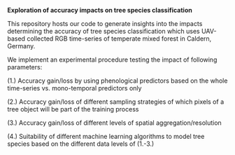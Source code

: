 **Exploration of accuracy impacts on tree species classification**



This repository hosts our code to generate insights into the impacts determining the accuracy of tree species classification which uses UAV-based collected RGB time-series of temperate mixed forest in Caldern, Germany. 

We implement an experimental procedure testing the impact of following parameters:

(1.) Accuracy gain/loss by using phenological predictors based on the whole time-series vs. mono-temporal predictors only

(2.) Accuracy gain/loss of different sampling strategies of which pixels of a tree object will be part of the training process

(3.) Accuracy gain/loss of different levels of spatial aggregation/resolution

(4.) Suitability of different  machine learning algorithms to model tree species based on the different data levels of (1.-3.)

